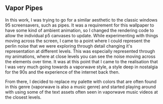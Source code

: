 ## Vapor Pipes

In this work, I was trying to go for a similar aesthetic to the classic windows 95 screensavers, such as pipes. It was a requirement for this wallpaper to have some kind of ambient animation, so I changed the rendering code to allow the individual p5 canvases to update. While experimenting with things moving across the screen, I came to a point where I could represent the perlin noise that we were exploring through detail changing it's representation at different levels. This was especially represented through my animations, where at close levels you can see the noise moving across the elements over time. It was at this point that I came to the realisation that I was very much going towards a vaporwave style, a style deep in nostalgia for the 90s and the experience of the internet back then. 

From there, I decided to replace my palette with colors that are often found in this genre (vaporwave is also a music genre) and started playing around with using some of the text assets often seen in vaporwave music videos at the closest levels.